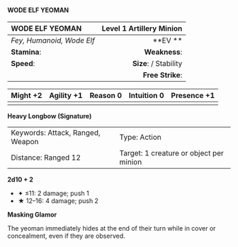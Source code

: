 #### WODE ELF YEOMAN

| WODE ELF YEOMAN           | **Level 1 Artillery Minion** |
| :------------------------ | ---------------------------: |
| *Fey, Humanoid, Wode Elf* |                  \*\*EV \*\* |
| **Stamina**:              |                **Weakness**: |
| **Speed**:                |       **Size**:  / Stability |
|                           |             **Free Strike**: |

| **Might** +2 | **Agility** +1 | **Reason** 0 | **Intuition** 0 | **Presence** +1 |
| ------------ | -------------- | ------------ | --------------- | --------------- |
|              |                |              |                 |                 |

**Heavy Longbow (Signature)**

|                                  |                                         |
| :------------------------------- | :-------------------------------------- |
| Keywords: Attack, Ranged, Weapon | Type: Action                            |
| Distance: Ranged 12              | Target: 1 creature or object per minion |

**2d10 + 2**

- ✦ ≤11: 2 damage; push 1
- ★ 12–16: 4 damage; push 2

**Masking Glamor**

The yeoman immediately hides at the end of their turn while in cover or concealment, even if they are observed.
